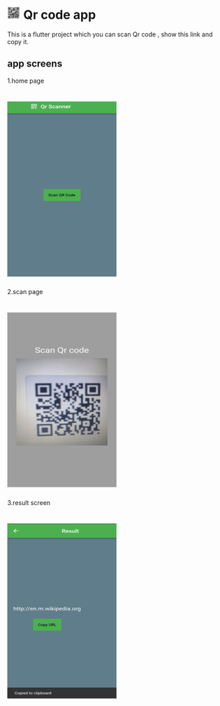 
# <img src="https://github.com/Hind-Alaa-Fathy/qr-code/raw/main/qr.PNG" alt="QR Code" width="30" height="30"> Qr code app

This is a flutter project which you can scan Qr code , show this link and copy it.

## app screens
1.home page 
# <img src="https://github.com/Hind-Alaa-Fathy/qr-code/blob/main/Scanner.jpeg" alt="QR Code" width="250" height="400"> 
2.scan page 
# <img src="https://github.com/Hind-Alaa-Fathy/qr-code/blob/main/Scan.jpeg" alt="QR Code" width="250" height="400"> 
3.result screen
# <img src="https://github.com/Hind-Alaa-Fathy/qr-code/blob/main/result.jpeg" alt="QR Code" width="250" height="400">

